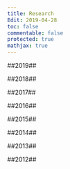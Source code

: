 ```yaml
---
title: Research
Edit: 2019-04-28
toc: false
commentable: false
protected: true
mathjax: true
---
```


##2019##

##2018##

##2017##

##2016##

##2015##

##2014##

##2013##

##2012##


